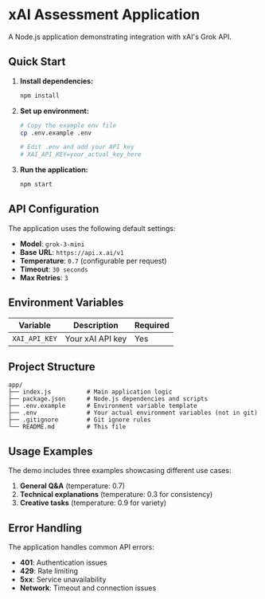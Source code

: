 # xAI Assessment Application

A Node.js application demonstrating integration with xAI's Grok API.

## Quick Start

1. **Install dependencies:**

   ```bash
   npm install
   ```

2. **Set up environment:**

   ```bash
   # Copy the example env file
   cp .env.example .env

   # Edit .env and add your API key
   # XAI_API_KEY=your_actual_key_here
   ```

3. **Run the application:**
   ```bash
   npm start
   ```

## API Configuration

The application uses the following default settings:

- **Model**: `grok-3-mini`
- **Base URL**: `https://api.x.ai/v1`
- **Temperature**: `0.7` (configurable per request)
- **Timeout**: `30 seconds`
- **Max Retries**: `3`

## Environment Variables

| Variable      | Description      | Required |
| ------------- | ---------------- | -------- |
| `XAI_API_KEY` | Your xAI API key | Yes      |

## Project Structure

```
app/
├── index.js          # Main application logic
├── package.json      # Node.js dependencies and scripts
├── .env.example      # Environment variable template
├── .env              # Your actual environment variables (not in git)
├── .gitignore        # Git ignore rules
└── README.md         # This file
```

## Usage Examples

The demo includes three examples showcasing different use cases:

1. **General Q&A** (temperature: 0.7)
2. **Technical explanations** (temperature: 0.3 for consistency)
3. **Creative tasks** (temperature: 0.9 for variety)

## Error Handling

The application handles common API errors:

- **401**: Authentication issues
- **429**: Rate limiting
- **5xx**: Service unavailability
- **Network**: Timeout and connection issues
